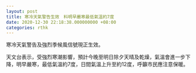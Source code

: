 ```yaml
---
layout: post
title: 寒冷天氣警告生效　料明早嚴寒最低氣溫約7度
date: 2020-12-30 22:18:38.000000000 +08:00
categories: rthk
---
```


寒冷天氣警告及強烈季候風信號現正生效。

天文台表示，受強烈寒潮影響，預計今晚至明日除夕天晴及乾燥，氣溫會進一步下降，明早嚴寒，最低氣溫約7度，日間氣溫上升至約12度，呼籲市民應注意保暖。
